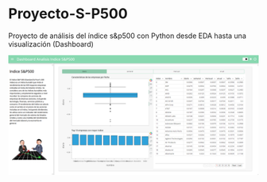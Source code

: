 # Proyecto-S-P500
Proyecto de análisis del índice s&amp;p500 con Python desde EDA hasta una visualización (Dashboard)


![](https://github.com/christofer22/Proyecto-S-P500/blob/66d7c00b307bcc82b8a23cbada9ff9536e43d3cd/Dashboard.png)
